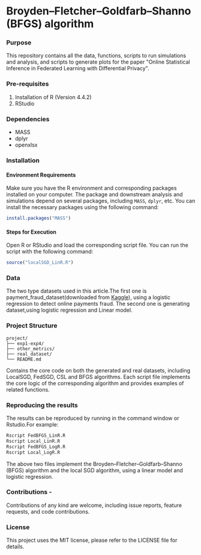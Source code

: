 # Broyden–Fletcher–Goldfarb–Shanno (BFGS) algorithm

### Purpose
This repository contains all the data, functions, scripts to run simulations and analysis, and scripts to generate plots for the paper "Online Statistical Inference in Federated Learning with Differential Privacy".

### Pre-requisites 
1. Installation of R (Version 4.4.2) 
2. RStudio

### Dependencies
- MASS
- dplyr
- openxlsx

### Installation
#### Environment Requirements
Make sure you have the R environment and corresponding packages installed on your computer. The package and downstream analysis and simulations depend on several packages, including `MASS`, `dplyr`, etc. You can install the necessary packages using the following command:
```R
install.packages("MASS")
```
#### Steps for Execution  
Open R or RStudio and load the corresponding script file. You can run the script with the following command:
```R
source("localSGD_LinR.R")
```
### Data
The two type datasets used in this article.The first one is payment_fraud_dataset(downloaded from [Kaggle](https://www.kaggle.com/)), using a  logistic regression to detect online payments fraud. The second one is generating dataset,using logistic regression and Linear model.

### Project Structure
```
project/
├── exp1-exp4/ 
├── other_metrics/ 
├── real_dataset/
└── README.md
```
Contains the core code on both the generated and real datasets, including LocalSGD, FedSGD, CSL and BFGS algorithms. Each script file implements the core logic of the corresponding algorithm and provides examples of related functions.

### Reproducing the results
The results can be reproduced by running in the command window or Rstudio.For example:
```R
Rscript FedBFGS_LinR.R
Rscript Local_LinR.R
Rscript FedBFGS_LogR.R
Rscript Local_LogR.R
```
The above two files implement the Broyden–Fletcher–Goldfarb–Shanno (BFGS) algorithm and the local SGD algorithm, using a linear model and logistic regression.

### Contributions -  
Contributions of any kind are welcome, including issue reports, feature requests, and code contributions.

### License
This project uses the MIT license, please refer to the LICENSE file for details.

